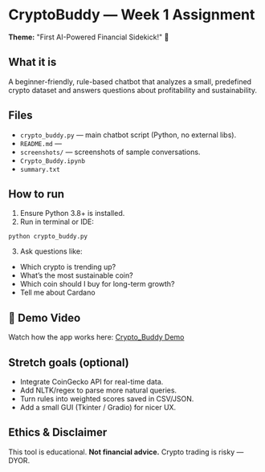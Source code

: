 # CryptoBuddy — Week 1 Assignment
**Theme:** "First AI-Powered Financial Sidekick!" 🌟

## What it is
A beginner-friendly, rule-based chatbot that analyzes a small, predefined crypto dataset and answers questions about profitability and sustainability.

## Files
- `crypto_buddy.py` — main chatbot script (Python, no external libs).
- `README.md` — 
- `screenshots/` —  screenshots of sample conversations.
- `Crypto_Buddy.ipynb`
- `summary.txt`

## How to run
1. Ensure Python 3.8+ is installed.
2. Run in terminal or IDE:
```
python crypto_buddy.py

```
3. Ask questions like:
- Which crypto is trending up?
- What’s the most sustainable coin?
- Which coin should I buy for long-term growth?
- Tell me about Cardano

## 🎥 Demo Video  
Watch how the app works here: [Crypto_Buddy Demo](https://screenrec.com/share/WTOpugYNUs)

## Stretch goals (optional)
- Integrate CoinGecko API for real-time data.
- Add NLTK/regex to parse more natural queries.
- Turn rules into weighted scores saved in CSV/JSON.
- Add a small GUI (Tkinter / Gradio) for nicer UX.

## Ethics & Disclaimer
This tool is educational. **Not financial advice.** Crypto trading is risky — DYOR.
